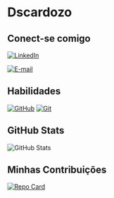 # Dscardozo

## Conect-se comigo
[![LinkedIn](https://img.shields.io/badge/LinkedIn-fff?style=for-the-badge&logo=linkedin&logoColor=0E76A8)](https://www.linkedin.com/in/danilocardoso1/)

[![E-mail](https://img.shields.io/badge/-Email-fff?style=for-the-badge&logo=microsoft-outlook&logoColor=007BFF)](mailto:SEUEMAIL)

## Habilidades
[![GitHub](https://img.shields.io/badge/GitHub-fff?style=for-the-badge&logo=github&logoColor=0E76A8)](https://github.com/)
[![Git](https://img.shields.io/badge/Git-fff?style=for-the-badge&logo=git&logoColor=0E76A8)](https://github.com/)

## GitHub Stats
![GitHub Stats](https://github-readme-stats.vercel.app/api?username=dscardozo&theme=transparent&bg_color=000&border_color=30A3DC&show_icons=true&icon_color=30A3DC&title_color=E94D5F&text_color=FFF)

## Minhas Contribuições
[![Repo Card](https://github-readme-stats.vercel.app/api/pin/?username=dscardozo&repo=dio-lab-open-source&bg_color=000&border_color=30A3DC&show_icons=true&icon_color=30A3DC&title_color=E94D5F&text_color=FFF)][def]

[def]: https://github.com/dscardozo/dio-lab-open-source